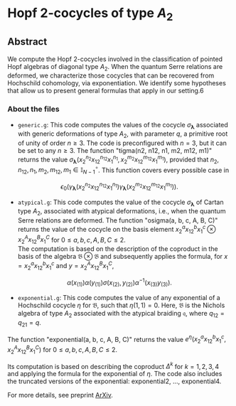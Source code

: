 # Hopf 2-cocycles of type $A_2$

## Abstract

We compute the Hopf 2-cocycles involved in the classification of pointed Hopf algebras of diagonal type $A_2$. 
When the quantum Serre relations are deformed, we characterize those cocycles that can be recovered from Hochschild cohomology, via exponentiation.
We identify some hypotheses that allow us to present general formulas that apply in our setting.6


### About the files

- `generic.g`: This code computes the values of the cocycle $\sigma_{\boldsymbol{\lambda}}$ associated with generic deformations of type $A_2$, with parameter $q$, a primitive root of unity of order $n \geq 3$. The code is preconfigured with $n = 3$, but it can be set to any $n \geq 3$.
The function "tigma(n2, n12, n1, m2, m12, m1)" returns the value $\sigma_{\boldsymbol{\lambda}}\big(x_2^{n_2} x_{12}^{n_{12}} x_1^{n_1}, x_2^{m_2} x_{12}^{m_{12}} x_1^{m_1}\big)$, provided that $n_2, n_{12}, n_1, m_2, m_{12}, m_1\in \mathbb{I}_{N-1}^\circ$. This function covers every possible case in

$$\epsilon_0(\gamma_{\boldsymbol{\lambda}}(x_2^{n_2}x_{12}^{n_{12}}x_1^{n_1})\gamma_{\boldsymbol{\lambda}}(x_2^{m_2}x_{12}^{m_{12}}x_1^{m_1})).$$

- `atypical.g`: This code computes the value of the cocycle $\sigma_{\boldsymbol{\lambda}}$ of Cartan type $A_2$, associated with atypical deformations, i.e., when the quantum Serre relations are deformed.
The function "osigma(a, b, c, A, B, C)" returns the value of the cocycle on the basis element  $x_2^a x_{12}^b x_1^c \otimes x_2^A x_{12}^B x_1^C$ for $0 \leq a, b, c, A, B, C \leq 2$.  
The computation is based on the description of the coproduct in the basis of the algebra $\mathfrak{B} \otimes \mathfrak{B}$ and subsequently applies the formula, for $x = x_2^a x_{12}^b x_1^c$ and $y = x_2^A x_{12}^B x_1^C$,

$$\alpha(x_{(1)}) \alpha(y_{(1)}) \sigma(x_{(2)}, y_{(2)}) \alpha^{-1}(x_{(3)} y_{(3)}).$$

- `exponential.g`: This code computes the value of any exponential of a Hochschild cocycle $\eta$ for $\mathfrak{B}$, such that $\eta(1,1) = 0$. Here, $\mathfrak{B}$ is the Nichols algebra of type $A_2$ associated with the atypical braiding $\mathfrak{q}$, where $q_{12} = q_{21} = q$.  

The function "exponential(a, b, c, A, B, C)" returns the value  $e^\eta(x_2^{a} x_{12}^{b} x_1^{c},\; x_2^{A} x_{12}^{B} x_1^{C})$ for $0 \leq a, b, c, A, B, C \leq 2$.  

Its computation is based on describing the coproduct $\Delta^k$ for $k=1,2,3,4$ and applying the formula for the exponential of $\eta$. The code also includes the truncated versions of the exponential: exponential2, ..., exponential4.

For more details, see preprint [ArXiv](https://arxiv.org/user/).

